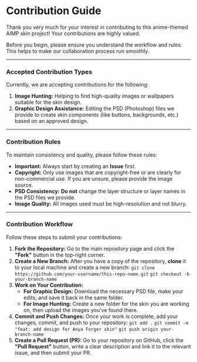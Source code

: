 # Contribution Guide

Thank you very much for your interest in contributing to this anime-themed AIMP skin project! Your contributions are highly valued.

Before you begin, please ensure you understand the workflow and rules. This helps to make our collaboration process run smoothly.

---

### Accepted Contribution Types

Currently, we are accepting contributions for the following:

1.  **Image Hunting:** Helping to find high-quality images or wallpapers suitable for the skin design.
2.  **Graphic Design Assistance:** Editing the PSD (Photoshop) files we provide to create skin components (like buttons, backgrounds, etc.) based on an approved design.

---

### Contribution Rules

To maintain consistency and quality, please follow these rules:

* **Important:** Always start by creating an **Issue** first.
* **Copyright:** Only use images that are copyright-free or are clearly for non-commercial use. If you are unsure, please provide the image source.
* **PSD Consistency:** **Do not** change the layer structure or layer names in the PSD files we provide.
* **Image Quality:** All images used must be high-resolution and not blurry.

---

### Contribution Workflow

Follow these steps to submit your contributions:

1.  **Fork the Repository:** Go to the main repository page and click the **"Fork"** button in the top-right corner.
2.  **Create a New Branch:** After you have a copy of the repository, **clone** it to your local machine and create a new branch:
    `git clone https://github.com/your-username/this-repo-name.git`
    `git checkout -b your-branch-name`
3.  **Work on Your Contribution:**
    * **For Graphic Design:** Download the necessary PSD file, make your edits, and save it back in the same folder.
    * **For Image Hunting:** Create a new folder for the skin you are working on, then upload the images you've found there.
4.  **Commit and Push Changes:** Once your work is complete, add your changes, commit, and push to your repository:
    `git add .`
    `git commit -m "feat: add design for Anya Forger skin"`
    `git push origin your-branch-name`
5.  **Create a Pull Request (PR):** Go to your repository on GitHub, click the **"Pull Request"** button, write a clear description and link it to the relevant issue, and then submit your PR.
